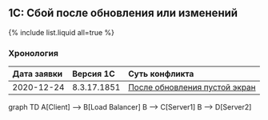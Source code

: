 ## 1С: Сбой после обновления или изменений

{% include list.liquid all=true %}


### Хронология

|Дата заявки|Версия 1С|Суть конфликта
|:--- |:--- |:--- 
|2020-12-24|8.3.17.1851|[После обновления пустой экран](main-window-is-white)


graph TD
     A[Client] --> B[Load Balancer]
     B --> C[Server1]
     B --> D[Server2]
